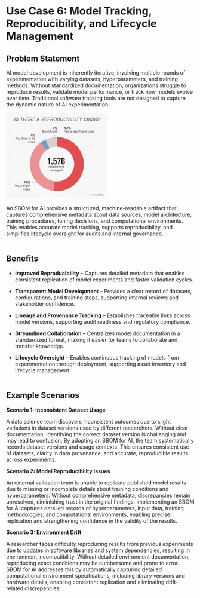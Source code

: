 # Use Case 6: Model Tracking, Reproducibility, and Lifecycle Management

## Problem Statement

AI model development is inherently iterative, involving multiple rounds of experimentation with varying datasets, hyperparameters, and training methods. Without standardized documentation, organizations struggle to reproduce results, validate model performance, or track how models evolve over time. Traditional software tracking tools are not designed to capture the dynamic nature of AI experimentation.

![Use Case 6 Illustration](../../images/us6-image.jpg)

An SBOM for AI provides a structured, machine-readable artifact that captures comprehensive metadata about data sources, model architecture, training procedures, tuning decisions, and computational environments. This enables accurate model tracking, supports reproducibility, and simplifies lifecycle oversight for audits and internal governance.
<br><br>

## Benefits

*   **Improved Reproducibility** – Captures detailed metadata that enables consistent replication of model experiments and faster validation cycles.

*   **Transparent Model Development** – Provides a clear record of datasets, configurations, and training steps, supporting internal reviews and stakeholder confidence.

*   **Lineage and Provenance Tracking** – Establishes traceable links across model versions, supporting audit readiness and regulatory compliance.

*   **Streamlined Collaboration** – Centralizes model documentation in a standardized format, making it easier for teams to collaborate and transfer knowledge.

*   **Lifecycle Oversight** – Enables continuous tracking of models from experimentation through deployment, supporting asset inventory and lifecycle management.
<br><br>

## Example Scenarios

**Scenario 1: Inconsistent Dataset Usage**

A data science team discovers inconsistent outcomes due to slight variations in dataset versions used by different researchers. Without clear documentation, identifying the correct dataset version is challenging and may lead to confusion. By adopting an SBOM for AI, the team systematically records dataset versions and usage contexts. This ensures consistent use of datasets, clarity in data provenance, and accurate, reproducible results across experiments.

**Scenario 2: Model Reproducibility Issues**

An external validation team is unable to replicate published model results due to missing or incomplete details about training conditions and hyperparameters. Without comprehensive metadata, discrepancies remain unresolved, diminishing trust in the original findings. Implementing an SBOM for AI captures detailed records of hyperparameters, input data, training methodologies, and computational environments, enabling precise replication and strengthening confidence in the validity of the results.

**Scenario 3: Environment Drift**

A researcher faces difficulty reproducing results from previous experiments due to updates in software libraries and system dependencies, resulting in environment incompatibility. Without detailed environment documentation, reproducing exact conditions may be cumbersome and prone to error. SBOM for AI addresses this by automatically capturing detailed computational environment specifications, including library versions and hardware details, enabling consistent replication and eliminating drift-related discrepancies.

